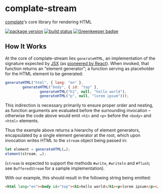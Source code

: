 complate-stream
===============

[complate](https://complate.org)'s core library for rendering HTML

[![package version](https://img.shields.io/npm/v/complate-stream.svg?style=flat)](https://www.npmjs.com/package/complate-stream)
[![build status](https://travis-ci.org/complate/complate-stream.svg?branch=master)](https://travis-ci.org/complate/complate-stream)
[![Greenkeeper badge](https://badges.greenkeeper.io/complate/complate-stream.svg)](https://greenkeeper.io)


How It Works
------------

At the core of complate-stream lies `generateHTML`, an implementation of the
signature expected by [JSX](https://facebook.github.io/jsx/) (as
[pioneered by React](https://reactjs.org/docs/jsx-in-depth.html)). When invoked,
that function returns an "element generator"; a function serving as placeholder
for the HTML element to be generated:

```javascript
generateHTML("html", { lang: "en" },
        generateHTML("body", { id: "top" },
                generateHTML("h1", null, "hello world"),
                generateHTML("p", null, "lorem ipsum")));
```

This indirection is necessary primarily to ensure proper order and nesting, as
function arguments are evaluated before the surrounding invocation – otherwise
the code above would emit `<h1>` and `<p>` before the `<body>` and `<html>`
elements.

Thus the example above returns a hierarchy of element generators, encapsulated
by a single element generator at the root, which upon invocation writes HTML to
the `stream` object being passed in:

```javascript
let element = generateHTML(…);
element(stream, …);
```

(`stream` is expected to support the methods `#write`, `#writeln` and `#flush`;
see `BufferedStream` for a sample implementation).

With our example, this should result in the following string being emitted:

```html
<html lang="en"><body id="top"><h1>hello world</h1><p>lorem ipsum</p></body></html>
```
